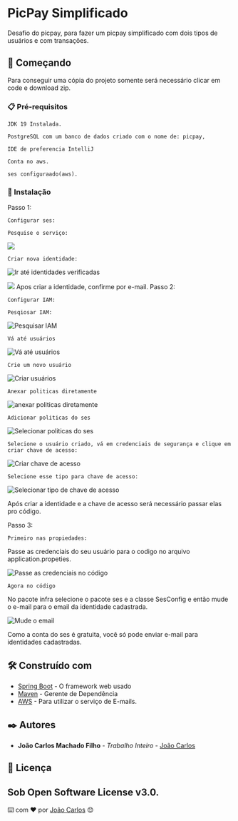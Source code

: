 # PicPay Simplificado

Desafio do picpay, para fazer um picpay simplificado com dois tipos de usuários e com transações.

## 🚀 Começando

Para conseguir uma cópia do projeto somente será necessário clicar em code e download zip.

### 📋 Pré-requisitos

```
JDK 19 Instalada.
```
```
PostgreSQL com um banco de dados criado com o nome de: picpay,
```
```
IDE de preferencia IntelliJ
```
```
Conta no aws.
```
```
ses configuraado(aws).
```

### 🔧 Instalação

Passo 1:
```
Configurar ses:

```
```
Pesquise o serviço:
```
<img src="https://github.com/joao31245/picpay/assets/134329276/a7ac972d-74e1-4c2a-9e69-f8b330fc65ff" />


```
Criar nova identidade:
```
![Ir até identidades verificadas](https://github.com/joao31245/picpay/assets/134329276/59128d73-0033-4571-9615-f2fbbf494269)

<img src="https://github.com/joao31245/picpay/assets/134329276/73c7b4ef-4b59-4680-ba75-2d778c110268" />
Apos criar a identidade, confirme por e-mail.
Passo 2:

```
Configurar IAM:
```

```
Pesqiosar IAM:
```

![Pesquisar IAM](https://github.com/joao31245/picpay/assets/134329276/20dd7ac6-b9ff-470e-b6bc-70ebbadc707b)

```
Vá até usuários
```
![Vá até usuários](https://github.com/joao31245/picpay/assets/134329276/7fa90164-82ea-4ad8-9f4e-db4547b0294f)

```
Crie um novo usuário
```

![Criar usuários](https://github.com/joao31245/picpay/assets/134329276/ce3e3338-c246-431e-9419-88b9789dea1e)


```
Anexar politicas diretamente
```

![anexar politicas diretamente](https://github.com/joao31245/picpay/assets/134329276/8e1fd958-dc95-4f31-be33-b0a2d38b34f8)


```
Adicionar politicas do ses
```

![Selecionar politicas do ses](https://github.com/joao31245/picpay/assets/134329276/d85bcb6c-ce93-4200-9766-bac557a7b173)


```
Selecione o usuário criado, vá em credenciais de segurança e clique em criar chave de acesso:
```

![Criar chave de acesso](https://github.com/joao31245/picpay/assets/134329276/5afac4b3-1021-465b-b407-115c818f9a05)

```
Selecione esse tipo para chave de acesso:
```

![Selecionar tipo de chave de acesso](https://github.com/joao31245/picpay/assets/134329276/a39a5e93-cb68-4b64-951f-374e5684c904)


Após criar a identidade e a chave de acesso será necessário passar elas pro código.

Passo 3:

```
Primeiro nas propiedades:
```
Passe as credenciais do seu usuário para o codigo no arquivo application.propeties.

![Passe as credenciais no código](https://github.com/joao31245/picpay/assets/134329276/d2de6b48-f08e-44ee-8689-b04d44d3ace9)

```
Agora no código
```

No pacote infra selecione o pacote ses e a classe SesConfig e então mude o e-mail para o email da identidade cadastrada.

![Mude o email](https://github.com/joao31245/picpay/assets/134329276/e131d0e2-0d08-4343-89fc-0d216c5e15b2)


Como a conta do ses é gratuita, você só pode enviar e-mail para identidades cadastradas.


## 🛠️ Construído com

* [Spring Boot](https://spring.io/projects/spring-boot) - O framework web usado
* [Maven](https://maven.apache.org/) - Gerente de Dependência
* [AWS](https://rometools.github.io/rome/) - Para utilizar o serviço de E-mails.


## ✒️ Autores

* **João Carlos Machado Filho** - *Trabalho Inteiro* - [João Carlos](https://github.com/joao31245)


## 📄 Licença
Sob Open Software License v3.0.
---
⌨️ com ❤️ por [João Carlos](https://github.com/joao31245) 😊
